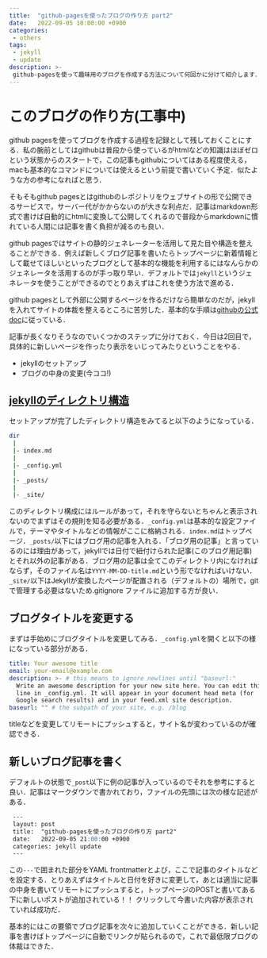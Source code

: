 ```yaml
---
title:  "github-pagesを使ったブログの作り方 part2"
date:   2022-09-05 10:00:00 +0900
categories: 
 - others
tags:
 - jekyll 
 - update
description: >-
 github-pagesを使って趣味用のブログを作成する方法について何回かに分けて紹介します．今回は2回目です．minimal mistakesというテーマをインストールしてブログの記事を書くところまでやります．
---
```


# このブログの作り方(工事中)

github pagesを使ってブログを作成する過程を記録として残しておくことにする．私の腕前としてはgithubは普段から使っているがhtmlなどの知識はほぼゼロという状態からのスタートで，この記事もgithubについてはある程度使える，macも基本的なコマンドについては使えるという前提で書いていく予定．似たような方の参考になればと思う．

そもそもgithub pagesとはgithubのレポジトリをウェブサイトの形で公開できるサービスで，サーバー代がかからないのが大きな利点だ．記事はmarkdown形式で書けば自動的にhtmlに変換して公開してくれるので普段からmarkdownに慣れている人間には記事を書く負担が減るのも良い．

github pagesではサイトの静的ジェネレーターを活用して見た目や構造を整えることができる．例えば新しくブログ記事を書いたらトップページに新着情報として載せてほしいといったブログとして基本的な機能を利用するにはなんらかのジェネレータを活用するのが手っ取り早い．デフォルトでは`jekyll`というジェネレータを使うことができるのでとりあえずはこれを使う方法で進める．

github pagesとして外部に公開するページを作るだけなら簡単なのだが，jekyllを入れてサイトの体裁を整えるところに苦労した．基本的な手順は[githubの公式doc](https://docs.github.com/ja/pages/setting-up-a-github-pages-site-with-jekyll/about-github-pages-and-jekyll)に従っている．

記事が長くなりそうなのでいくつかのステップに分けておく．今日は2回目で，具体的に新しいページを作ったり表示をいじってみたりということをやる．

- jekyllのセットアップ
- ブログの中身の変更(今ココ!)


## [jekyllのディレクトリ構造](http://jekyllrb-ja.github.io/docs/structure/)

セットアップが完了したディレクトリ構造をみてると以下のようになっている．

```bash
dir
 |
 |- index.md
 |
 |- _config.yml
 |
 |- _posts/
 |
 |- _site/

```

このディレクトリ構成にはルールがあって，それを守らないとちゃんと表示されないのでまずはその規則を知る必要がある．`_config.yml`は基本的な設定ファイルで，テーマやタイトルなどの情報がここに格納される．`index.md`はトップページ．`_posts/`以下にはブログ用の記事を入れる．「ブログ用の記事」と言っているのには理由があって，jekyllでは日付で紐付けられた記事(このブログ用記事)とそれ以外の記事がある．ブログ用の記事は全てこのディレクトリ内になければならず，そのファイル名は`YYYY-MM-DD-title.md`という形でなければいけない．`_site/`以下はJekyllが変換したページが配置される（デフォルトの）場所で，gitで管理する必要はないため.gitignore ファイルに追加する方が良い．


## ブログタイトルを変更する

まずは手始めにブログタイトルを変更してみる．`_config.yml`を開くと以下の様になっている部分がある．

```yml
title: Your awesome title
email: your-email@example.com
description: >- # this means to ignore newlines until "baseurl:"
  Write an awesome description for your new site here. You can edit this
  line in _config.yml. It will appear in your document head meta (for
  Google search results) and in your feed.xml site description.
baseurl: "" # the subpath of your site, e.g. /blog
```

titleなどを変更してリモートにプッシュすると，サイト名が変わっているのが確認できる．


## 新しいブログ記事を書く

デフォルトの状態で`_post`以下に例の記事が入っているのでそれを参考にすると良い．記事はマークダウンで書かれており，ファイルの先頭には次の様な記述がある．

```markdown
 ---
 layout: post
 title:  "github-pagesを使ったブログの作り方 part2"
 date:   2022-09-05 21:00:00 +0900
 categories: jekyll update
 ---
```
この`---`で囲まれた部分をYAML frontmatterとよび，ここで記事のタイトルなどを設定する．とりあえずはタイトルと日付を好きに変更して，あとは適当に記事の中身を書いてリモートにプッシュすると，トップページのPOSTと書いてある下に新しいポストが追加されている！！ クリックして今書いた内容が表示されていれば成功だ．

基本的にはこの要領でブログ記事を次々に追加していくことができる．新しい記事を書けばトップページに自動でリンクが貼られるので，これで最低限ブログの体裁はできた．





